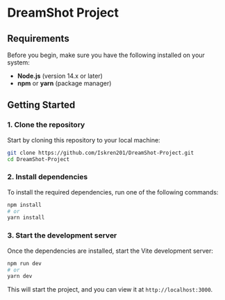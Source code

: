 # DreamShot Project

## Requirements

Before you begin, make sure you have the following installed on your system:

- **Node.js** (version 14.x or later)
- **npm** or **yarn** (package manager)

## Getting Started

### 1. Clone the repository

Start by cloning this repository to your local machine:

```bash
git clone https://github.com/Iskren201/DreamShot-Project.git
cd DreamShot-Project
```

### 2. Install dependencies

To install the required dependencies, run one of the following commands:

```bash
npm install
# or
yarn install
```

### 3. Start the development server

Once the dependencies are installed, start the Vite development server:

```bash
npm run dev
# or
yarn dev
```

This will start the project, and you can view it at `http://localhost:3000`.
